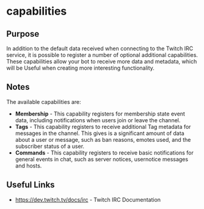 # capabilities

## Purpose

In addition to the default data received when connecting to the Twitch IRC service,
it is possible to register a number of optional additional capabilities. These
capabilities allow your bot to receive more data and metadata, which will be Useful
when creating more interesting functionality.

## Notes

The available capabilities are:
* **Membership** - This capability registers for membership state event data, including
notifications when users join or leave the channel.
* **Tags** - This capability registers to receive additional Tag metadata for messages
in the channel. This gives is a significant amount of data about a user or message,
such as ban reasons, emotes used, and the subscriber status of a user.
* **Commands** - This capability registers to receive basic notifications for general
events in chat, such as server notices, usernotice messages and hosts.

## Useful Links

* https://dev.twitch.tv/docs/irc - Twitch IRC Documentation
